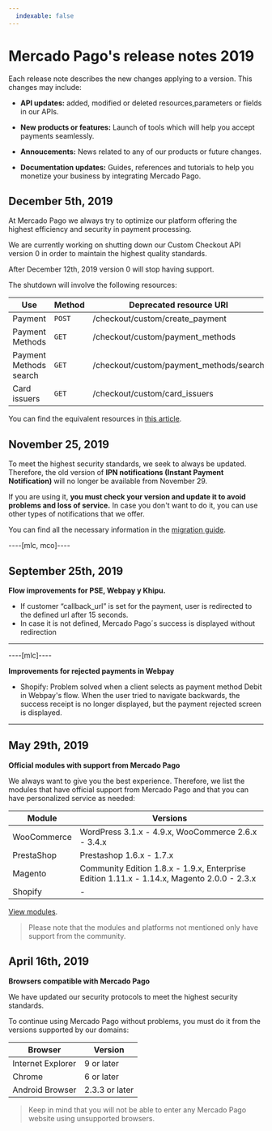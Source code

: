 ```yaml
---
  indexable: false
---
```

# Mercado Pago's release notes 2019

Each release note describes the new changes applying to a version. This changes may include:

- **API updates:** added, modified or deleted resources,parameters or fields in our APIs.

- **New products or features:** Launch of tools which will help you accept payments seamlessly.

- **Annoucements:** News related to any of our products or future changes.

- **Documentation updates:** Guides, references and tutorials to help you monetize your business by integrating Mercado Pago.

## December 5th, 2019

At Mercado Pago we always try to optimize our platform offering the highest efficiency and security in payment processing.

We are currently working on shutting down our Custom Checkout API version 0 in order to maintain the highest quality standards.

After December 12th, 2019 version 0 will stop having support.

The shutdown will involve the following resources:

| Use | Method | Deprecated resource URI |
| --- | --- | --- |
| Payment | `POST` | /checkout/custom/create_payment |
| Payment Methods | `GET` | /checkout/custom/payment_methods |
| Payment Methods search | `GET` | /checkout/custom/payment_methods/search |
| Card issuers | `GET` | /checkout/custom/card_issuers |

You can find the equivalent resources in [this article](https://www.mercadopago[FAKER][URL][DOMAIN]/developers/en/guides/online-payments/checkout-api/introduction).

## November 25, 2019

To meet the highest security standards, we seek to always be updated. Therefore, the old version of **IPN notifications (Instant Payment Notification)** will no longer be available from November 29.

If you are using it, **you must check your version and update it to avoid problems and loss of service.** In case you don't want to do it, you can use other types of notifications that we offer.

You can find all the necessary information in the [migration guide](https://www.mercadopago.com.br/developers/en/guides/resources/changelog/migration-guides/ipn-ow-guide). 

----[mlc, mco]----

## September 25th, 2019

**Flow improvements for PSE, Webpay y Khipu.**

- If customer “callback_url” is set for the payment, user is redirected to the defined url after 15 seconds.
- In case it is not defined, Mercado Pago´s success is displayed without redirection

------------
----[mlc]----

**Improvements for rejected payments in Webpay**

- Shopify: Problem solved when a client selects as payment method Debit in Webpay's flow. When the user tried to navigate backwards, the success receipt is no longer displayed, but the payment rejected screen is displayed.

------------

## May 29th, 2019

**Official modules with support from Mercado Pago**

We always want to give you the best experience. Therefore, we list the modules that have official support from Mercado Pago and that you can have personalized service as needed:

| Module | Versions |
| --- | --- |
| WooCommerce | WordPress 3.1.x - 4.9.x, WooCommerce 2.6.x - 3.4.x |
| PrestaShop | Prestashop 1.6.x - 1.7.x |
| Magento| Community Edition 1.8.x - 1.9.x, Enterprise Edition 1.11.x - 1.14.x, Magento 2.0.0 - 2.3.x |
| Shopify | - |

[View modules](https://www.mercadopago.com.ar/developers/en/guides/plugins).


> Please note that the modules and platforms not mentioned only have support from the community. 


## April 16th, 2019

**Browsers compatible with Mercado Pago**

We have updated our security protocols to meet the highest security standards.

To continue using Mercado Pago without problems, you must do it from the versions supported by our domains:


| Browser | Version |
| --- | --- |
| Internet Explorer | 9 or later |
| Chrome | 6 or later |
| Android Browser | 2.3.3 or later |


> Keep in mind that you will not be able to enter any Mercado Pago website using unsupported browsers.
